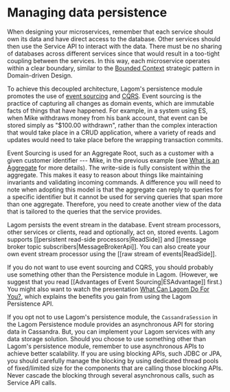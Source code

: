 # Managing data persistence

When designing your microservices, remember that each service should own its data and have direct access to the database. Other services should then use the Service API to interact with the data. There must be no sharing of databases across different services since that would result in a too-tight coupling between the services. In this way, each microservice operates within a clear boundary, similar to the [Bounded Context](https://martinfowler.com/bliki/BoundedContext.html) strategic pattern in Domain-driven Design.

To achieve this decoupled architecture, Lagom's persistence module promotes the use of [event sourcing](https://msdn.microsoft.com/en-us/library/jj591559.aspx) and [CQRS](https://msdn.microsoft.com/en-us/library/jj591573.aspx). Event sourcing is the practice of capturing all changes as domain events, which are immutable facts of things that have happened. For example, in a system using ES, when Mike withdraws money from his bank account, that event can be stored simply as "$100.00 withdrawn", rather than the complex interaction that would take place in a CRUD application, where a variety of reads and updates would need to take place before the wrapping transaction commits.

Event Sourcing is used for an  Aggregate Root, such as a customer with a given customer identifier --- Mike, in the previous example (see [What is an Aggregate](http://cqrs.nu/Faq/aggregates) for more details). The write-side is fully consistent within the aggregate. This makes it easy to reason about things like maintaining invariants and validating incoming commands. A difference you will need to note when adopting this model is that the aggregate can reply to queries for a specific identifier but it cannot be used for serving queries that span more than one aggregate. Therefore, you need to create another view of the data that is tailored to the queries that the service provides.

Lagom persists the event stream in the database. Event stream processors, other services or clients, read and optionally, act on, stored events. Lagom supports [[persistent read-side processors|ReadSide]] and [[message broker topic subscribers|MessageBrokerApi]]. You can also create your own event stream processor using the [[raw stream of events|ReadSide]].

If you do not want to use event sourcing and CQRS, you should probably use something other than the Persistence module in Lagom. (However, we suggest that you read [[Advantages of Event Sourcing|ESAdvantage]] first.) You might also want to watch the presentation [What Can Lagom Do For You?](https://www.reactivesummit.org/2018/schedule/what-can-lagom-do-for-you), which explains the benefits you gain from using the Lagom Persistence API.

If you opt not to use Lagom's persistence module, the `CassandraSession` in the Lagom Persistence module provides an asynchronous API for storing data in Cassandra. But, you can implement your Lagom services with any data storage solution. Should you choose to use something other than Lagom's persistence module, remember to use asynchronous APIs to achieve better scalability. If you are using blocking APIs, such JDBC or JPA, you should carefully manage the blocking by using dedicated thread pools of fixed/limited size for the components that are calling those blocking APIs. Never cascade the blocking through several asynchronous calls, such as Service API calls.



